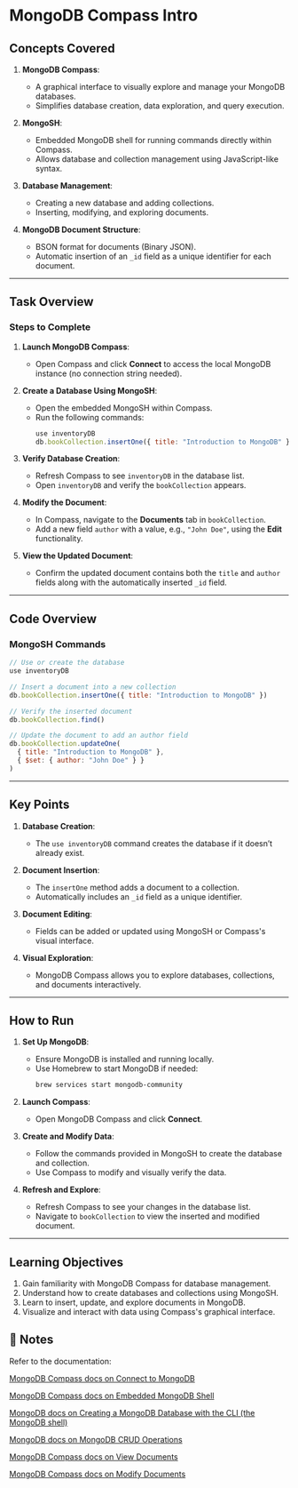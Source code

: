# MongoDB Compass Intro

## Concepts Covered

1. **MongoDB Compass**:

   - A graphical interface to visually explore and manage your MongoDB databases.
   - Simplifies database creation, data exploration, and query execution.

2. **MongoSH**:

   - Embedded MongoDB shell for running commands directly within Compass.
   - Allows database and collection management using JavaScript-like syntax.

3. **Database Management**:

   - Creating a new database and adding collections.
   - Inserting, modifying, and exploring documents.

4. **MongoDB Document Structure**:
   - BSON format for documents (Binary JSON).
   - Automatic insertion of an `_id` field as a unique identifier for each document.

---

## Task Overview

### Steps to Complete

1. **Launch MongoDB Compass**:

   - Open Compass and click **Connect** to access the local MongoDB instance (no connection string needed).

2. **Create a Database Using MongoSH**:

   - Open the embedded MongoSH within Compass.
   - Run the following commands:
     ```javascript
     use inventoryDB
     db.bookCollection.insertOne({ title: "Introduction to MongoDB" })
     ```

3. **Verify Database Creation**:

   - Refresh Compass to see `inventoryDB` in the database list.
   - Open `inventoryDB` and verify the `bookCollection` appears.

4. **Modify the Document**:

   - In Compass, navigate to the **Documents** tab in `bookCollection`.
   - Add a new field `author` with a value, e.g., `"John Doe"`, using the **Edit** functionality.

5. **View the Updated Document**:
   - Confirm the updated document contains both the `title` and `author` fields along with the automatically inserted `_id` field.

---

## Code Overview

### MongoSH Commands

```javascript
// Use or create the database
use inventoryDB

// Insert a document into a new collection
db.bookCollection.insertOne({ title: "Introduction to MongoDB" })

// Verify the inserted document
db.bookCollection.find()

// Update the document to add an author field
db.bookCollection.updateOne(
  { title: "Introduction to MongoDB" },
  { $set: { author: "John Doe" } }
)
```

---

## Key Points

1. **Database Creation**:

   - The `use inventoryDB` command creates the database if it doesn’t already exist.

2. **Document Insertion**:

   - The `insertOne` method adds a document to a collection.
   - Automatically includes an `_id` field as a unique identifier.

3. **Document Editing**:

   - Fields can be added or updated using MongoSH or Compass's visual interface.

4. **Visual Exploration**:
   - MongoDB Compass allows you to explore databases, collections, and documents interactively.

---

## How to Run

1. **Set Up MongoDB**:

   - Ensure MongoDB is installed and running locally.
   - Use Homebrew to start MongoDB if needed:
     ```bash
     brew services start mongodb-community
     ```

2. **Launch Compass**:

   - Open MongoDB Compass and click **Connect**.

3. **Create and Modify Data**:

   - Follow the commands provided in MongoSH to create the database and collection.
   - Use Compass to modify and visually verify the data.

4. **Refresh and Explore**:
   - Refresh Compass to see your changes in the database list.
   - Navigate to `bookCollection` to view the inserted and modified document.

---

## Learning Objectives

1. Gain familiarity with MongoDB Compass for database management.
2. Understand how to create databases and collections using MongoSH.
3. Learn to insert, update, and explore documents in MongoDB.
4. Visualize and interact with data using Compass's graphical interface.

## 📝 Notes

Refer to the documentation:

[MongoDB Compass docs on Connect to MongoDB](https://docs.mongodb.com/compass/current/connect/)

[MongoDB Compass docs on Embedded MongoDB Shell](https://docs.mongodb.com/compass/current/embedded-shell/)

[MongoDB docs on Creating a MongoDB Database with the CLI (the MongoDB shell)](https://www.mongodb.com/basics/create-database)

[MongoDB docs on MongoDB CRUD Operations](https://docs.mongodb.com/manual/crud/)

[MongoDB Compass docs on View Documents](https://docs.mongodb.com/compass/current/documents/view/)

[MongoDB Compass docs on Modify Documents](https://docs.mongodb.com/compass/current/documents/modify/)
